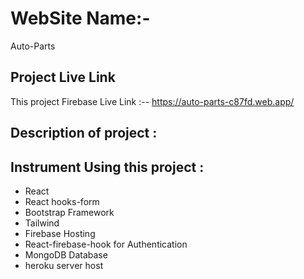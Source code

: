 # WebSite Name:-
Auto-Parts

## Project Live Link
This project Firebase Live Link :--  https://auto-parts-c87fd.web.app/ 


## Description of project : 


## Instrument Using this project :
* React
* React hooks-form
* Bootstrap Framework
* Tailwind
* Firebase Hosting
* React-firebase-hook for Authentication
* MongoDB Database
* heroku server host